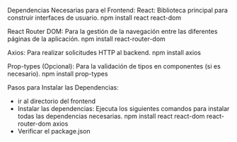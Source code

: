 Dependencias Necesarias para el Frontend:
React: Biblioteca principal para construir interfaces de usuario.
npm install react react-dom

React Router DOM: Para la gestión de la navegación entre las diferentes páginas de la aplicación.
npm install react-router-dom

Axios: Para realizar solicitudes HTTP al backend.
npm install axios

Prop-types (Opcional): Para la validación de tipos en componentes (si es necesario).
npm install prop-types

Pasos para Instalar las Dependencias:
- ir al directorio del frontend
- Instalar las dependencias: Ejecuta los siguientes comandos para instalar todas las dependencias necesarias.
npm install react react-dom react-router-dom axios
- Verificar el package.json
